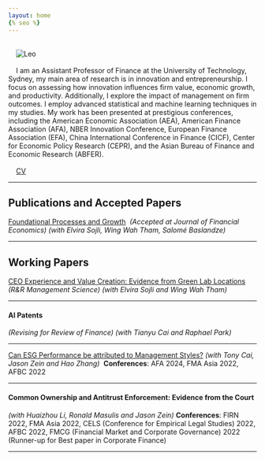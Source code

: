 ```yaml
---
layout: home
{% seo %}
---
```


<style type="text/css" media="screen">
* {
  box-sizing: border-box;
}

.row {
  display: flex;
  align-items: flex-start; /* Aligns items at their top edges */
  gap: 20px; /* Adds space between the columns */
}

.left {
  flex: 70%;
}

.right {
  flex: 30%;
}

img {
  display: block; /* Ensures the image does not have extra space around it */
  max-width: 100%; /* Ensures the image scales within the container */
  height: auto; /* Maintains the aspect ratio of the image */
}
</style>

<div class="row">
  <div class="right">
    <img src="leo.png" alt="Leo">
  </div>
  <div class="left">
    I am an Assistant Professor of Finance at the University of Technology, Sydney, my main area of research is in innovation and entrepreneurship. I focus on assessing how innovation influences firm value, economic growth, and productivity. Additionally, I explore the impact of management on firm outcomes. I employ advanced statistical and machine learning techniques in my studies. My work has been presented at prestigious conferences, including the American Economic Association (AEA), American Finance Association (AFA), NBER Innovation Conference, European Finance Association (EFA), China International Conference in Finance (CICF), Center for Economic Policy Research (CEPR), and the Asian Bureau of Finance and Economic Research (ABFER).
    <br/><br/>
    <a href="/cv.pdf">CV</a>
  </div>
</div>

---

## Publications and Accepted Papers

<a href="https://papers.ssrn.com/sol3/papers.cfm?abstract_id=5098227">Foundational Processes and Growth</a>
 *(Accepted at Journal of Financial Economics)*
 *(with Elvira Sojli, Wing Wah Tham, Salomé Baslandze)*

---

## Working Papers

<a href="https://papers.ssrn.com/sol3/papers.cfm?abstract_id=4568809">CEO Experience and Value Creation: Evidence from Green Lab Locations</a> 
*(R&R Management Science)*
*(with Elvira Sojli and Wing Wah Tham)*

---

#### AI Patents 
*(Revising for Review of Finance)*
*(with Tianyu Cai and Raphael Park)*

---

<a href="https://papers.ssrn.com/sol3/papers.cfm?abstract_id=4266516">Can ESG Performance be attributed to Management Styles?</a>
*(with Tony Cai, Jason Zein and Hao Zhang)* 
__Conferences__: AFA 2024, FMA Asia 2022, AFBC 2022

---

#### Common Ownership and Antitrust Enforcement: Evidence from the Court 
*(with Huaizhou Li, Ronald Masulis and Jason Zein)*
__Conferences__: FIRN 2022, FMA Asia 2022, CELS (Conference for Empirical Legal Studies) 2022, AFBC 2022, FMCG (Financial Market and Corporate Governance) 2022 (Runner-up for Best paper in Corporate Finance)

---

[jekyll-docs]: https://jekyllrb.com/docs/home
[jekyll-gh]: https://github.com/jekyll/jekyll
[jekyll-talk]: https://talk.jekyllrb.com/
